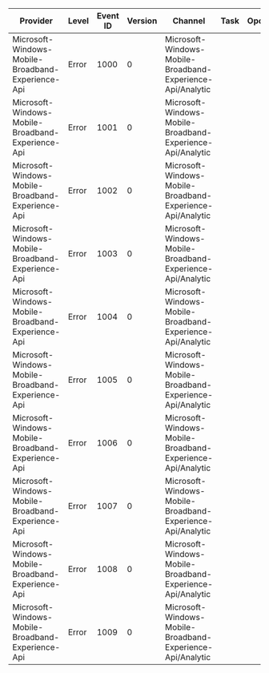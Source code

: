 Provider                                           |  Level  |  Event ID  |  Version  |  Channel                                                     |  Task  |  Opcode  |  Keyword  |  Message
---------------------------------------------------|---------|------------|-----------|--------------------------------------------------------------|--------|----------|-----------|--------------------------------------------------------------------------------------------------------------------------------------------
Microsoft-Windows-Mobile-Broadband-Experience-Api  |  Error  |  1000      |  0        |  Microsoft-Windows-Mobile-Broadband-Experience-Api/Analytic  |        |          |           |  {funcName}: The given network account ID is invalid.
Microsoft-Windows-Mobile-Broadband-Experience-Api  |  Error  |  1001      |  0        |  Microsoft-Windows-Mobile-Broadband-Experience-Api/Analytic  |        |          |           |  {funcName}: There are no account IDs that this app can use. {errorDetails}
Microsoft-Windows-Mobile-Broadband-Experience-Api  |  Error  |  1002      |  0        |  Microsoft-Windows-Mobile-Broadband-Experience-Api/Analytic  |        |          |           |  {funcName}: This app is not permitted to use the network account with the given ID. {errorDetails}
Microsoft-Windows-Mobile-Broadband-Experience-Api  |  Error  |  1003      |  0        |  Microsoft-Windows-Mobile-Broadband-Experience-Api/Analytic  |        |          |           |  {funcName}: Error initializing the MobileBroadbandAccount object.Error is {error}: {hresult}
Microsoft-Windows-Mobile-Broadband-Experience-Api  |  Error  |  1004      |  0        |  Microsoft-Windows-Mobile-Broadband-Experience-Api/Analytic  |        |          |           |  {funcName}: Could not find this app's package family name.Error is {error}: {hresult}
Microsoft-Windows-Mobile-Broadband-Experience-Api  |  Error  |  1005      |  0        |  Microsoft-Windows-Mobile-Broadband-Experience-Api/Analytic  |        |          |           |  {funcName}: Error reading stored data for this MobileBroadbandAccount object.Error is {error}: {hresult}
Microsoft-Windows-Mobile-Broadband-Experience-Api  |  Error  |  1006      |  0        |  Microsoft-Windows-Mobile-Broadband-Experience-Api/Analytic  |        |          |           |  {funcName}: Error reading configuration or status data from network device.Error is {error}: {hresult}
Microsoft-Windows-Mobile-Broadband-Experience-Api  |  Error  |  1007      |  0        |  Microsoft-Windows-Mobile-Broadband-Experience-Api/Analytic  |        |          |           |  {funcName}: The network that this account is bound to has changed; possibly because of a hot swap.  The current object is no longer valid.
Microsoft-Windows-Mobile-Broadband-Experience-Api  |  Error  |  1008      |  0        |  Microsoft-Windows-Mobile-Broadband-Experience-Api/Analytic  |        |          |           |  {funcName}: The metadata package associated with this account is not completely parsed yet.
Microsoft-Windows-Mobile-Broadband-Experience-Api  |  Error  |  1009      |  0        |  Microsoft-Windows-Mobile-Broadband-Experience-Api/Analytic  |        |          |           |  {funcName}: Cannot open Connection Manager UI.Error is {error}: {hresult}